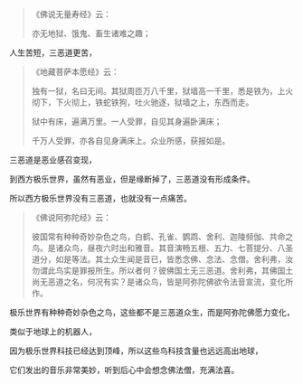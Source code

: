 > 《佛说无量寿经》云：
> 
>  亦无地狱、饿鬼、畜生诸难之趣；

人生苦短，三恶道更苦，

> 《地藏菩萨本愿经》云：
> 
>  独有一狱，名曰无间。其狱周匝万八千里，狱墙高一千里，悉是铁为，上火彻下，下火彻上，铁蛇铁狗，吐火驰逐，狱墙之上，东西而走。
> 
> 狱中有床，遍满万里。一人受罪，自见其身遍卧满床；
> 
> 千万人受罪，亦各自见身满床上。众业所感，获报如是。

三恶道是恶业感召变现，

到西方极乐世界，虽然有恶业，但是缘断掉了，三恶道没有形成条件。

所以西方极乐世界没有三恶道，也就没有一点痛苦。

> 《佛说阿弥陀经》云： 
> 
> 彼国常有种种奇妙杂色之鸟，白鹤、孔雀、鹦鹉、舍利、迦陵频伽、共命之鸟。是诸众鸟，昼夜六时出和雅音。其音演畅五根、五力、七菩提分、八圣道分，如是等法。其土众生闻是音已，皆悉念佛、念法、念僧。舍利弗，汝勿谓此鸟实是罪报所生。所以者何？彼佛国土无三恶道。舍利弗，其佛国土尚无恶道之名，何况有实？是诸众鸟，皆是阿弥陀佛欲令法音宣流，变化所作。

极乐世界有种种奇妙杂色之鸟，这些都不是三恶道众生，而是阿弥陀佛愿力变化，

类似于地球上的机器人，

因为极乐世界科技已经达到顶峰，所以这些鸟科技含量也远远高出地球，

它们发出的音乐非常美妙，听到后心中会想念佛法僧，充满法喜。